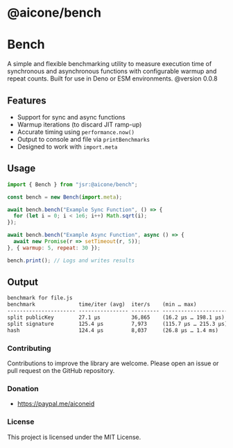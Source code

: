 # @aicone/bench

# Bench
A simple and flexible benchmarking utility to measure execution time of synchronous and asynchronous functions with configurable warmup and repeat counts. Built for use in Deno or ESM environments.
@version 0.0.8


## Features
- Support for sync and async functions
- Warmup iterations (to discard JIT ramp-up)
- Accurate timing using `performance.now()`
- Output to console and file via `printBenchmarks`
- Designed to work with `import.meta`

## Usage
```js
import { Bench } from "jsr:@aicone/bench";

const bench = new Bench(import.meta);

await bench.bench("Example Sync Function", () => {
  for (let i = 0; i < 1e6; i++) Math.sqrt(i);
});

await bench.bench("Example Async Function", async () => {
  await new Promise(r => setTimeout(r, 5));
}, { warmup: 5, repeat: 30 });

bench.print(); // Logs and writes results
```

## Output
```txt 
benchmark for file.js
benchmark              time/iter (avg)  iter/s    (min … max)             p75      p99      p995
---------------------- ---------------- --------- ----------------------- -------- -------- --------
split publicKey        27.1 µs          36,865    (16.2 µs … 198.1 µs)     24.1 µs 132.9 µs 165.5 µs
split signature        125.4 µs         7,973     (115.7 µs … 215.3 µs)   123.1 µs 204.6 µs 210.0 µs
hash                   124.4 µs         8,037     (26.8 µs … 1.4 ms)      127.1 µs 838.2 µs   1.1 ms 
```


### Contributing

Contributions to improve the library are welcome. Please open an issue or pull request on the GitHub repository.

### Donation
- https://paypal.me/aiconeid 

### License

This project is licensed under the MIT License.